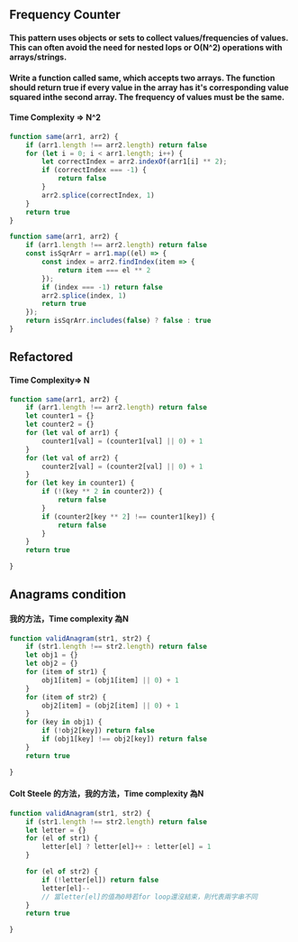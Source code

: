 ## Frequency Counter
#### This pattern uses objects or sets to collect values/frequencies of values. This can often avoid the need for nested lops or O(N^2) operations with arrays/strings.


#### Write a function called same, which accepts two arrays. The function should return true if every value in the array has it's corresponding value squared inthe second array. The frequency of values must be the same.

#### Time Complexity => N^2
``` js
function same(arr1, arr2) {
    if (arr1.length !== arr2.length) return false
    for (let i = 0; i < arr1.length; i++) {
        let correctIndex = arr2.indexOf(arr1[i] ** 2);
        if (correctIndex === -1) {
            return false
        }
        arr2.splice(correctIndex, 1)
    }
    return true
}
```

``` js
function same(arr1, arr2) {
    if (arr1.length !== arr2.length) return false
    const isSqrArr = arr1.map((el) => {
        const index = arr2.findIndex(item => {
            return item === el ** 2
        });
        if (index === -1) return false
        arr2.splice(index, 1)
        return true
    });
    return isSqrArr.includes(false) ? false : true
}
```

## Refactored

#### Time Complexity=> N

``` js
function same(arr1, arr2) {
    if (arr1.length !== arr2.length) return false
    let counter1 = {}
    let counter2 = {}
    for (let val of arr1) {
        counter1[val] = (counter1[val] || 0) + 1
    }
    for (let val of arr2) {
        counter2[val] = (counter2[val] || 0) + 1
    }
    for (let key in counter1) {
        if (!(key ** 2 in counter2)) {
            return false
        }
        if (counter2[key ** 2] !== counter1[key]) {
            return false
        }
    }
    return true

}
```

## Anagrams condition

#### 我的方法，Time complexity 為N

``` js
function validAnagram(str1, str2) {
    if (str1.length !== str2.length) return false
    let obj1 = {}
    let obj2 = {}
    for (item of str1) {
        obj1[item] = (obj1[item] || 0) + 1
    }
    for (item of str2) {
        obj2[item] = (obj2[item] || 0) + 1
    }
    for (key in obj1) {
        if (!obj2[key]) return false
        if (obj1[key] !== obj2[key]) return false
    }
    return true

}
```

#### Colt Steele 的方法，我的方法，Time complexity 為N

``` js
function validAnagram(str1, str2) {
    if (str1.length !== str2.length) return false
    let letter = {}
    for (el of str1) {
        letter[el] ? letter[el]++ : letter[el] = 1
    }

    for (el of str2) {
        if (!letter[el]) return false
        letter[el]--
        // 當letter[el]的值為0時若for loop還沒結束，則代表兩字串不同
    }
    return true

}
```
